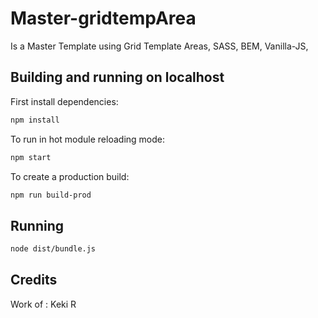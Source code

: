 # Master-gridtempArea

Is a Master Template using Grid Template Areas, SASS, BEM, Vanilla-JS,

## Building and running on localhost

First install dependencies:

```sh
npm install
```

To run in hot module reloading mode:

```sh
npm start
```

To create a production build:

```sh
npm run build-prod
```

## Running

```sh
node dist/bundle.js
```

## Credits

Work of : Keki R
